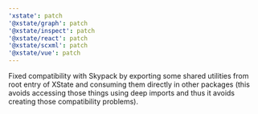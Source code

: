 ```yaml
---
'xstate': patch
'@xstate/graph': patch
'@xstate/inspect': patch
'@xstate/react': patch
'@xstate/scxml': patch
'@xstate/vue': patch
---
```


Fixed compatibility with Skypack by exporting some shared utilities from root entry of XState and consuming them directly in other packages (this avoids accessing those things using deep imports and thus it avoids creating those compatibility problems).
